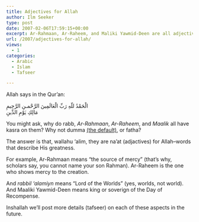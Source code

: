```yaml
---
title: Adjectives for Allah
author: Ilm Seeker
type: post
date: 2007-02-06T17:59:15+00:00
excerpt: Ar-Rahmaan, Ar-Raheem, and Maliki Yawmid-Deen are all adjectives for Allah--hence why they have kasra on them.
url: /2007/adjectives-for-allah/
views:
  - 1
categories:
  - Arabic
  - Islam
  - Tafseer

---
```

Allah says in the Qur&#8217;an:

<div class="quran">
  الْحَمْدُ للّهِ رَبِّ الْعَالَمِينَ الرَّحْمـنِ الرَّحِيمِ<br /> مَالِكِ يَوْمِ الدِّينِ
</div>

You might ask, why do rabb, <dfn title="الرَّحْمـن">Ar-Rahmaan</dfn>, <dfn title="الرَّحِيم">Ar-Raheem</dfn>, and <dfn title="مَالِكِ">Maalik</dfn> all have kasra on them? Why not dumma [(the default)][1], or fatha?

The answer is that, wallahu &#8216;alim, they are na&#8217;at (adjactives) for Allah&#8211;words that describe His greatness.

For example, Ar-Rahmaan means &#8220;the source of mercy&#8221; (that&#8217;s why, scholars say, you cannot name your son Rahman). Ar-Raheem is the one who shows mercy to the creation.

And <dfn title="رَبِّ الْعَالَمِينَ">rabbil &#8216;alamiyn</dfn> means &#8220;Lord of the Worlds&#8221; (yes, worlds, not world). And Maaliki Yawmid-Deen means king or soverign of the Day of Recompense.

Inshallah we&#8217;ll post more details (tafseer) on each of these aspects in the future.

 [1]: /default-dumma-and-definitivity/